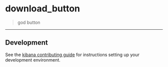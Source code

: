 # download_button

> god button

---

## Development

See the [kibana contributing guide](https://github.com/elastic/kibana/blob/master/CONTRIBUTING.md) for instructions setting up your development environment.
